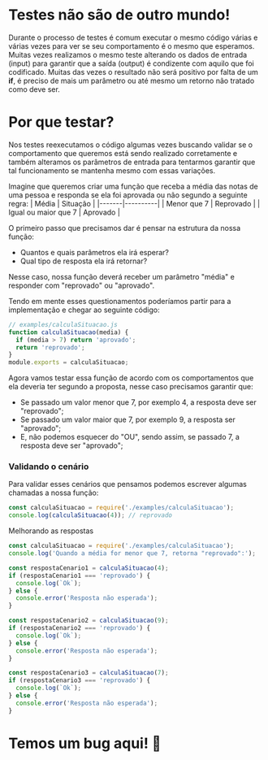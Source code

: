 # Testes não são de outro mundo!
Durante o processo de testes é comum executar o mesmo código várias e várias vezes para ver se seu comportamento é o mesmo que esperamos. Muitas vezes realizamos o mesmo teste alterando os dados de entrada (input) para garantir que a saída (output) é condizente com aquilo que foi codificado. Muitas das vezes o resultado não será positivo por falta de um **if**, é preciso de mais um parâmetro ou até mesmo um retorno não tratado como deve ser.


# Por que testar?
Nos testes reexecutamos o código algumas vezes buscando validar se o comportamento que queremos está sendo realizado corretamente e também alteramos os parâmetros de entrada para tentarmos garantir que tal funcionamento se mantenha mesmo com essas variações.

Imagine que queremos criar uma função que receba a média das notas de uma pessoa e responda se ela foi aprovada ou não segundo a seguinte regra:
| Média |	Situação |
|-------|----------|
| Menor que 7 |	Reprovado |
| Igual ou maior que 7 | Aprovado |

O primeiro passo que precisamos dar é pensar na estrutura da nossa função:
- Quantos e quais parâmetros ela irá esperar?
- Qual tipo de resposta ela irá retornar?

Nesse caso, nossa função deverá receber um parâmetro "média" e responder com "reprovado" ou "aprovado".

Tendo em mente esses questionamentos poderíamos partir para a implementação e chegar ao seguinte código:
```js
// examples/calculaSituacao.js
function calculaSituacao(media) {
  if (media > 7) return 'aprovado';
  return 'reprovado';
}
module.exports = calculaSituacao;
```

Agora vamos testar essa função de acordo com os comportamentos que ela deveria ter segundo a proposta, nesse caso precisamos garantir que:
- Se passado um valor menor que 7, por exemplo 4, a resposta deve ser "reprovado";
- Se passado um valor maior que 7, por exemplo 9, a resposta ser "aprovado";
- E, não podemos esquecer do "OU", sendo assim, se passado 7, a resposta deve ser "aprovado";


### Validando o cenário
Para validar esses cenários que pensamos podemos escrever algumas chamadas a nossa função:
```js
const calculaSituacao = require('./examples/calculaSituacao');
console.log(calculaSituacao(4)); // reprovado
```

Melhorando as respostas
```js
const calculaSituacao = require('./examples/calculaSituacao');
console.log('Quando a média for menor que 7, retorna "reprovado":');

const respostaCenario1 = calculaSituacao(4);
if (respostaCenario1 === 'reprovado') {
  console.log(`Ok`);
} else {
  console.error('Resposta não esperada');
}

const respostaCenario2 = calculaSituacao(9);
if (respostaCenario2 === 'reprovado') {
  console.log(`Ok`);
} else {
  console.error('Resposta não esperada');
}

const respostaCenario3 = calculaSituacao(7);
if (respostaCenario3 === 'reprovado') {
  console.log(`Ok`);
} else {
  console.error('Resposta não esperada');
}
```
# Temos um bug aqui! 🐞

